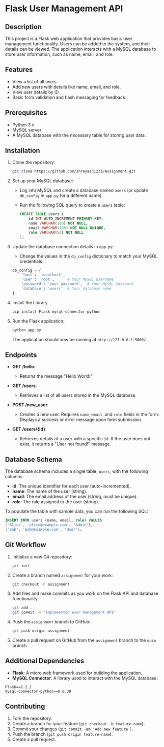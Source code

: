 
# Flask User Management API

## Description
This project is a Flask web application that provides basic user management functionality. Users can be added to the system, and their details can be viewed. The application interacts with a MySQL database to store user information, such as name, email, and role.

## Features
- View a list of all users.
- Add new users with details like name, email, and role.
- View user details by ID.
- Basic form validation and flash messaging for feedback.

## Prerequisites
- Python 3.x
- MySQL server
- A MySQL database with the necessary table for storing user data.

## Installation

1. Clone the repository:

   ```bash
   git clone https://github.com/shreyash1231/Assignment.git
   ```
2. Set up your MySQL database:
   - Log into MySQL and create a database named `users` (or update `db_config` in `app.py` for a different name).
   - Run the following SQL query to create a `users` table:

     ```sql
     CREATE TABLE users (
         id INT AUTO_INCREMENT PRIMARY KEY,
         name VARCHAR(100) NOT NULL,
         email VARCHAR(100) NOT NULL UNIQUE,
         role VARCHAR(50) NOT NULL
     );
     ```

3. Update the database connection details in `app.py`:
   - Change the values in the `db_config` dictionary to match your MySQL credentials.

   ```python
   db_config = {
       'host': 'localhost',
       'user': 'root',      # Your MySQL username
       'password': 'your_password',  # Your MySQL password
       'database': 'users'  # Your database name
   }
   ```
4. Install the Library
    ```bash
   pip install Flask mysql-connector-python
   ```
6. Run the Flask application:

   ```bash
   python app.py
   ```

   The application should now be running at `http://127.0.0.1:5000/`.


## Endpoints

- **GET /hello**: 
  - Returns the message "Hello World!"
  
- **GET /users**: 
  - Retrieves a list of all users stored in the MySQL database.

- **POST /new_user**: 
  - Creates a new user. Requires `name`, `email`, and `role` fields in the form. Displays a success or error message upon form submission.

- **GET /users/{id}**:
  - Retrieves details of a user with a specific `id`. If the user does not exist, it returns a "User not found!" message.

## Database Schema

The database schema includes a single table, `users`, with the following columns:
- **id**: The unique identifier for each user (auto-incremented).
- **name**: The name of the user (string).
- **email**: The email address of the user (string, must be unique).
- **role**: The role assigned to the user (string).

To populate the table with sample data, you can run the following SQL:

```sql
INSERT INTO users (name, email, role) VALUES
('Alice', 'alice@example.com', 'Admin'),
('Bob', 'bob@example.com', 'User');
```

## Git Workflow

1. Initialize a new Git repository:

   ```bash
   git init
   ```

2. Create a branch named `assignment` for your work:

   ```bash
   git checkout -b assignment
   ```

3. Add files and make commits as you work on the Flask API and database functionality.

   ```bash
   git add .
   git commit -m "Implemented user management API"
   ```

4. Push the `assignment` branch to GitHub:

   ```bash
   git push origin assignment
   ```

5. Create a pull request on GitHub from the `assignment` branch to the `main` branch.


## Additional Dependencies

- **Flask**: A micro web framework used for building the application.
- **MySQL Connector**: A library used to interact with the MySQL database.

```
Flask==2.2.2
mysql-connector-python==8.0.30
```

## Contributing

1. Fork the repository.
2. Create a branch for your feature (`git checkout -b feature-name`).
3. Commit your changes (`git commit -am 'Add new feature'`).
4. Push the branch (`git push origin feature-name`).
5. Create a pull request.

